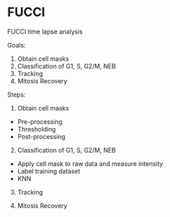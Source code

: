 # FUCCI
FUCCI time lapse analysis

Goals:
1. Obtain cell masks
2. Classification of G1, S, G2/M, NEB
3. Tracking
4. Mitosis Recovery

Steps:
1. Obtain cell masks
- Pre-processing
- Thresholding
- Post-processing

2. Classification of G1, S, G2/M, NEB
- Apply cell mask to raw data and measure intensity
- Label training dataset
- KNN

3. Tracking


4. Mitosis Recovery

